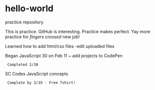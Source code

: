 # hello-world
practice repository

This is practice. GitHub is interesting. Practice makes perfect. 
Yay more practice for *fingers crossed* new job! 

Learned how to add html/css files
  -edit uploaded files
  
Began JavaScript 30 on Feb 11 ~ add projects to CodePen
     
     Completed 2/30

SC Codes JavaScript concepts
     
     Complete by 3/19 - Free Tshirt!
